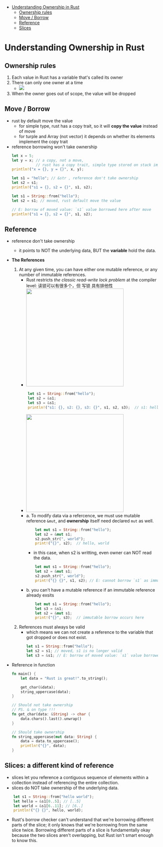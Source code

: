 [](...menustart)

- [Understanding Ownership in Rust](#e2a8efc0b9843be08e5a98bd4643972c)
    - [Ownership rules](#e8d1ae0e7d33cb31e8ff0b54bc904f86)
    - [Move / Borrow](#3260e15ab0b0472a8c60fe10dc282a51)
    - [Reference](#63d5049791d9d79d86e9a108b0a999ca)
    - [Slices](#ebb25066940285a0271542b54f76e9e1)

[](...menuend)


<h2 id="e2a8efc0b9843be08e5a98bd4643972c"></h2>

# Understanding Ownership in Rust

<h2 id="e8d1ae0e7d33cb31e8ff0b54bc904f86"></h2>

## Ownership rules

1. Each value in Rust has a variable that's called its owner
2. There can only one owner at a time
    - ![](../imgs/rust_ownership.png)
3. When the owner goes out of scope, the value will be dropped


<h2 id="3260e15ab0b0472a8c60fe10dc282a51"></h2>

## Move / Borrow

- rust by default move the value
    - for simple type, rust has a copy trait, so it will **copy the value** instead of move
    - for turple and Array (not vector) it depends on whether its elements implement the copy trait
- reference borrowing won't take ownership
    ```rust
    let x = 5;
    let y = x; // a copy, not a move,
               // rust has a copy trait, simple type stored on stack implement this trait
    println!("x = {}, y = {}", x, y);

    let s1 = "hello"; // &str , reference don't take ownership
    let s2 = s1;
    println!("s1 = {}, s2 = {}", s1, s2);

    let s1 = String::from("hello");
    let s2 = s1; // moved, rust default move the value

    // E: borrow of moved value: `s1` value borrowed here after move 
    println!("s1 = {}, s2 = {}", s1, s2); 
    ```

<h2 id="63d5049791d9d79d86e9a108b0a999ca"></h2>

## Reference

- reference don't take ownership
    - it points to NOT the underlying data, BUT the **variable** hold the data.
- **The References**
    1. At any given time, you can have either one mutable reference, or any number of immutable references.
        - Rust restricts *the classic read-write lock problem* at the compiler level:  读锁可以有很多个，但 写锁 具有排他性
        - <img src="../imgs/rust_ownership3.0.webp" width=320 />
        ```rust
            let s1 = String::from("hello");
            let s2 = &s1;
            let s3 = &s1;
            println!("s1: {}, s2: {}, s3: {}", s1, s2, s3);  // s1: hello, s2: hello, s3: hello
        ```
        - <img src="../imgs/rust_ownership3.webp" width=320 />
        - a. To modify data via a refercence, we must use mutable reference `&mut`, and **ownership** itself need declared `mut` as well.
            ```rust
                let mut s1 = String::from("hello");
                let s2 = &mut s1;
                s2.push_str(", world"); 
                print!("{}", s2);  // hello, world
            ```
            - in this case, when s2 is writting, even owner can NOT read the data.
            ```rust
                let mut s1 = String::from("hello");
                let s2 = &mut s1;
                s2.push_str(", world");
                print!("{} {}", s1, s2); // E: cannot borrow `s1` as immutable because...
            ```
        - b. you can't have a mutable reference if an immutable reference already exsits
            ```rust
                let mut s1 = String::from("hello");
                let s3 = &s1;
                let s2 = &mut s1;
                print!("{}", s3);  // immutable borrow occurs here
            ```
    2. References must always be valid
        - which means we can not create a reference to the variable that got dropped or does not exist.
            ```rust
            let s1 = String::from("hello");
            let s2 = s1; // moved, s1 is no longer valid
            let s3 = &s1; // E: borrow of moved value: `s1` value borrowed here after move
            ```

- Reference in function
    ```rust
    fn main() {
        let data = "Rust is great!".to_string();

        get_char(&data);
        string_uppercase(data);
    }

    // Should not take ownership
    // PS. & on type !!!
    fn get_char(data: &String) -> char {
        data.chars().last().unwrap()
    }

    // Should take ownership
    fn string_uppercase(mut data: String) {
        data = data.to_uppercase();
        println!("{}", data);
    }
    ```

<h2 id="ebb25066940285a0271542b54f76e9e1"></h2>

## Slices: a different kind of reference

- slices let you reference a contiguous sequence of elements within a collection instead of referencing the entire collection.
- slices do NOT take ownership of the underlying data.

```rust
    let s1 = String::from("hello world");
    let hello = &s1[0..5]; // [..5]
    let world = &s1[6..11]; // [6..]
    println!("{} {}", hello, world);
```

- Rust's borrow checker can't understand that we're borrowing different parts of the slice; it only knows that we're borrowing from the same slice twice. Borrowing different parts of a slice is fundamentally okay because the two slices aren't overlapping, but Rust isn't smart enough to know this.
